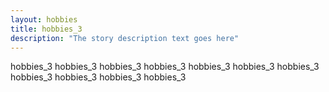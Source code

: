 ```yaml
---
layout: hobbies
title: hobbies_3 
description: "The story description text goes here"
---
```


hobbies_3 hobbies_3 hobbies_3 hobbies_3 hobbies_3 hobbies_3 hobbies_3 hobbies_3 hobbies_3 hobbies_3 hobbies_3 